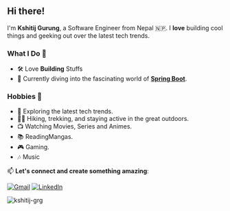 ## Hi there!


I'm **Kshitij Gurung**, a Software Engineer from Nepal 🇳🇵. I **love** building cool things and geeking out over the latest tech trends.

### What I Do 🚀
- 🛠️ Love **Building** Stuffs
- 🥽 Currently diving into the fascinating world of [**Spring Boot**](https://spring.io/projects/spring-boot).

### Hobbies 🎨
- 🤖 Exploring the latest tech trends.
- 🚴‍♂️ Hiking, trekking, and staying active in the great outdoors.
- 📺 Watching Movies, Series and Animes.
- 📚 ReadingMangas.
- 🎮 Gaming.
- 🎶 Music

📫 **Let's connect and create something amazing**:

[![Gmail](https://img.shields.io/badge/%20-Send%20Email-black?color=14171A&labelColor=ef5350&logo=gmail&logoColor=ffffff)](mailto:cheetizgurung@gmail.com?subject=From%20GitHub&body=Hi,%20there.%20Reaching%20you%20from%20GitHub.)
[![LinkedIn](https://img.shields.io/badge/%20-Connect-black?color=14171A&labelColor=212121&logo=linkedin&logoColor=ffffff)](https://www.linkedin.com/in/cz-gurung/)

<p><img align="left" src="https://github-readme-stats.vercel.app/api/top-langs/?username=kshitij-grg&layout=compact&hide=html&langs_count=6" alt="kshitij-grg" /></p>
